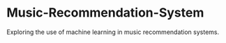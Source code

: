 # Music-Recommendation-System
Exploring the use of machine learning in music recommendation systems.
